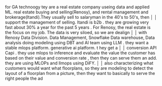  for GA technoogy tey are a real estate company useing data and applied ML.  real estate buying and selling(Renosy), and rental management and brokerage(Itandi).They usually sell to salaryman in the 40's to 50's, then   │
│   support the management of selling.  Itandi is b2b .  they are growing very fast about 30% a year for the past 5 years .  For Renosy, the real estate is the focus on my job.  The data is very siloed, so we are dealign   │
│   with Renosy Data Division.  Data Management, Snowflake Data warehouse, Data analysis doing modeling using DBT and AI team using LLM .  they want a stable mlops platform.  generative ai platform.  t hey get a            │
│   conversion API Capi  .  they use mlops to inference and evaluate the value the customer has based on their value and conversion rate , then they can serve them an add.  they are using MLOPs and llmops using DiFY.       │
│   also characterizing what customers would want what floorplans, so they are modeling to detect the layout of a floorplan from a picture, then they want to basically to serve the right people the ad             